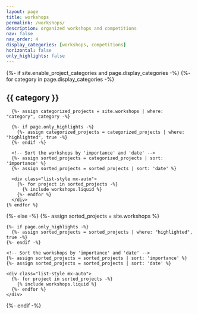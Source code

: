 ```yaml
---
layout: page
title: workshops
permalink: /workshops/
description: organized workshops and competitions
nav: false
nav_order: 4
display_categories: [workshops, competitions]
horizontal: false
only_highlights: false
---
```


<div class="writing">
  {%- if site.enable_project_categories and page.display_categories -%}
    <!-- Display categorized workshops -->
    {%- for category in page.display_categories -%}
      <h2 class="category">{{ category }}</h2>
      
      {%- assign categorized_projects = site.workshops | where: "category", category -%}
      
      {%- if page.only_highlights -%}
        {%- assign categorized_projects = categorized_projects | where: "highlighted", true -%}
      {%- endif -%}

      <!-- Sort the workshops by 'importance' and 'date' -->
      {%- assign sorted_projects = categorized_projects | sort: 'importance' %}
      {%- assign sorted_projects = sorted_projects | sort: 'date' %}
      
      <div class="list-style mx-auto">
        {%- for project in sorted_projects -%}
          {% include workshops.liquid %}
        {%- endfor %}
      </div>
    {% endfor %}
  {%- else -%}
    <!-- Display workshops without categories -->
    {%- assign sorted_projects = site.workshops %}
    
    {%- if page.only_highlights -%}
      {%- assign sorted_projects = sorted_projects | where: "highlighted", true -%}
    {%- endif -%}

    <!-- Sort the workshops by 'importance' and 'date' -->
    {%- assign sorted_projects = sorted_projects | sort: 'importance' %}
    {%- assign sorted_projects = sorted_projects | sort: 'date' %}
    
    <div class="list-style mx-auto">
      {%- for project in sorted_projects -%}
        {% include workshops.liquid %}
      {%- endfor %}
    </div>
  {%- endif -%}
</div>
